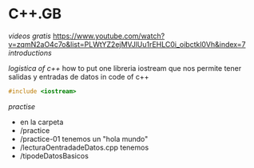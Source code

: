 # C++.__GB__
*videos gratis*
https://www.youtube.com/watch?v=zqmN2aO4c7o&list=PLWtYZ2ejMVJlUu1rEHLC0i_oibctkl0Vh&index=7
*introductions*


*logistica of c++*
how to put one libreria iostream que nos permite tener salidas y entradas de datos in code of c++
```c++
#include <iostream>
```

*practise*

- en la carpeta
- /practice
- /practice-01 tenemos un "hola mundo"
- /lecturaOentradadeDatos.cpp tenemos 
- /tipodeDatosBasicos
